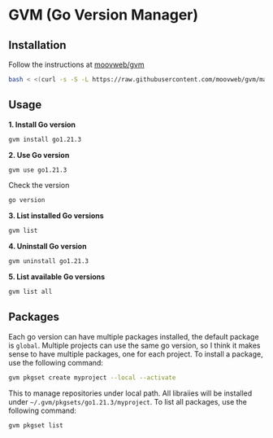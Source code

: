 # GVM (Go Version Manager)

## Installation

Follow the instructions at [moovweb/gvm](https://github.com/moovweb/gvm)

```bash
bash < <(curl -s -S -L https://raw.githubusercontent.com/moovweb/gvm/master/binscripts/gvm-installer)
```

## Usage

**1. Install Go version**

```bash
gvm install go1.21.3
```

**2. Use Go version**
```bash
gvm use go1.21.3
```

Check the version
```bash
go version
```

**3. List installed Go versions**
```bash
gvm list
```

**4. Uninstall Go version**
```bash
gvm uninstall go1.21.3
```

**5. List available Go versions**
```bash
gvm list all
```

## Packages

Each go version can have multiple packages installed, the default package is `global`. Multiple projects can use the same go version, so I think it makes sense to have multiple packages, one for each project. To install a package, use the following command:

```bash
gvm pkgset create myproject --local --activate
```

This to manage repositories under local path. All libraiies will be installed under `~/.gvm/pkgsets/go1.21.3/myproject`. To list all packages, use the following command:
```bash
gvm pkgset list
```
